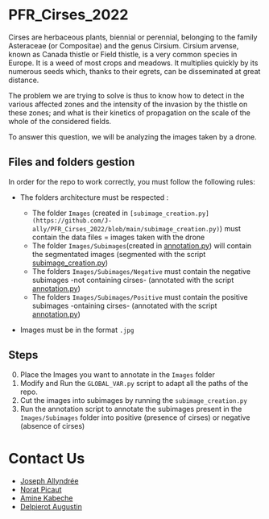 # PFR_Cirses_2022

Cirses are herbaceous plants, biennial or perennial, belonging to the family Asteraceae (or Compositae) and the genus Cirsium. Cirsium arvense, known as Canada thistle or Field thistle, is a very common species in Europe. It is a weed of most crops and meadows. It multiplies quickly by its numerous seeds which, thanks to their egrets, can be disseminated at great distance.

The problem we are trying to solve is thus to know how to detect in the various affected zones and the intensity of the invasion by the thistle on these zones; and what is their kinetics of propagation on the scale of the whole of the considered fields.

To answer this question, we will be analyzing the images taken by a drone.

## Files and folders gestion

In order for the repo to work correctly, you must follow the following rules:
 - The folders architecture must be respected :
    - The folder `Images` (created in `[subimage_creation.py](https://github.com/J-ally/PFR_Cirses_2022/blob/main/subimage_creation.py)`) must contain the data files = images taken with the drone
    - The folder `Images/Subimages`(created in [annotation.py](https://github.com/J-ally/PFR_Cirses_2022/blob/main/annotation.py)) will contain the segmentated images (segmented with the script [subimage_creation.py](https://github.com/J-ally/PFR_Cirses_2022/blob/main/subimage_creation.py))
    - The folders `Images/Subimages/Negative` must contain the negative subimages -not containing cirses- (annotated with the script [annotation.py](https://github.com/J-ally/PFR_Cirses_2022/blob/main/annotation.py))
    - The folders `Images/Subimages/Positive` must contain the positive subimages -ontaining cirses-  (annotated with the script [annotation.py](https://github.com/J-ally/PFR_Cirses_2022/blob/main/annotation.py))

 - Images must be in the format `.jpg`

## Steps

0) Place the Images you want to annotate in the `Images` folder
1) Modify and Run the `GLOBAL_VAR.py` script to adapt all the paths of the repo.
2) Cut the images into subimages by running the `subimage_creation.py`
3) Run the annotation script to annotate the subimages present in the `Images/Subimages` folder into positive (presence of cirses) or negative (absence of cirses)


# Contact Us

- [Joseph Allyndrée](mailto:joseph.allyndree@agroparistech.fr)
- [Norat Picaut](mailto:nora.picaut@agroparistech.fr)
- [Amine Kabeche](mailto:amine.kabeche@agroparistech.fr)
- [Delpierot Augustin](mailto:delpierot.augustin@agroparistech.fr)
